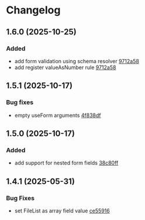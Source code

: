# Changelog

## 1.6.0 (2025-10-25)

### Added

- add form validation using schema resolver [9712a58](https://github.com/tatsmaki/solid-hook-form/commit/9712a5809058b13ec28db5c3291bdce30039953d)
- add register valueAsNumber rule [9712a58](https://github.com/tatsmaki/solid-hook-form/commit/9712a5809058b13ec28db5c3291bdce30039953d)

## 1.5.1 (2025-10-17)

### Bug fixes

- empty useForm arguments [4f838df](https://github.com/tatsmaki/solid-hook-form/commit/4f838df72d9d678879fde78f980d90f195fdbcb9)

## 1.5.0 (2025-10-17)

### Added

- add support for nested form fields [38c80ff](https://github.com/tatsmaki/solid-hook-form/commit/38c80ffc02e3f453584b3dbd035d795a2b9cd9bf)

## 1.4.1 (2025-05-31)

### Bug Fixes

- set FileList as array field value [ce55916](https://github.com/tatsmaki/solid-hook-form/commit/ce5591643f6ab04f706b0da6a798ea4e6f6ae1a5)
